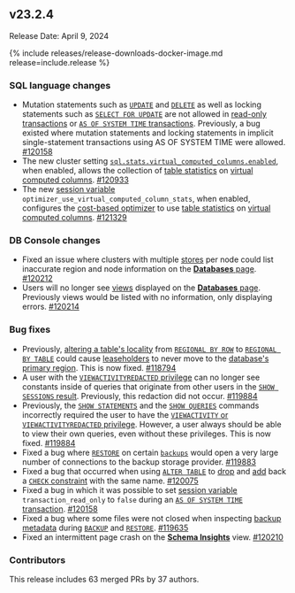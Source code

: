 ## v23.2.4

Release Date: April 9, 2024

{% include releases/release-downloads-docker-image.md release=include.release %}

<h3 id="v23-2-4-sql-language-changes">SQL language changes</h3>

- Mutation statements such as [`UPDATE`](../v23.2/update.html) and [`DELETE`](../v23.2/delete.html) as well as locking statements such as [`SELECT FOR UPDATE`](../v23.2/select-for-update.html) are not allowed in [read-only transactions](../v23.2/set-transaction.html#parameters) or [`AS OF SYSTEM TIME` transactions](../v23.2/set-transaction.html#parameters). Previously, a bug existed where mutation statements and locking statements in implicit single-statement transactions using AS OF SYSTEM TIME were allowed. [#120158][#120158]
- The new cluster setting [`sql.stats.virtual_computed_columns.enabled`](../v23.2/cluster-settings.html#setting-sql-stats-virtual-computed-columns-enabled), when enabled, allows the collection of [table statistics](../v23.2/show-statistics.html) on [virtual computed columns](../v23.2/computed-columns.html). [#120933][#120933]
- The new [session variable](../v23.2/session-variables.html) `optimizer_use_virtual_computed_column_stats`, when enabled, configures the [cost-based optimizer](../v23.2/cost-based-optimizer.html) to use [table statistics](../v23.2/show-statistics.html) on [virtual computed columns](../v23.2/computed-columns.html). [#121329]

<h3 id="v23-2-4-db-console-changes">DB Console changes</h3>

- Fixed an issue where clusters with multiple [stores](../v23.2/cockroach-start.html#store) per node could list inaccurate region and node information on the [**Databases** page](../v23.2/ui-databases-page.html#databases). [#120212][#120212]
- Users will no longer see [views](../v23.2/views.html) displayed on the [**Databases** page](../v23.2/ui-databases-page.html#databases). Previously views would be listed with no information, only displaying errors. [#120214][#120214]

<h3 id="v23-2-4-bug-fixes">Bug fixes</h3>

- Previously, [altering a table's locality](../v23.2/alter-table.html#set-locality) from [`REGIONAL BY ROW`](../v23.2/alter-table.html#set-the-table-locality-to-regional-by-row) to [`REGIONAL BY TABLE`](../v23.2/alter-table.html#regional-by-table) could cause [leaseholders](../v23.2/architecture/replication-layer.html#leases) to never move to the [database's primary region](../v23.2/alter-database.html#set-primary-region). This is now fixed. [#118794][#118794]
- A user with the [`VIEWACTIVITYREDACTED` privilege](../v23.2/security-reference/authorization.html#privileges) can no longer see constants inside of queries that originate from other users in the [`SHOW SESSIONS` result](../v23.2/show-sessions.html#response). Previously, this redaction did not occur. [#119884][#119884]
- Previously, the [`SHOW STATEMENTS`](../v23.2/show-statements.html) and the [`SHOW QUERIES`](../v23.2/show-statements.html#aliases) commands incorrectly required the user to have the [`VIEWACTIVITY` or `VIEWACTIVITYREDACTED` privilege](../v23.2/security-reference/authorization.html#privileges). However, a user always should be able to view their own queries, even without these privileges. This is now fixed. [#119884][#119884]
- Fixed a bug where [`RESTORE`](../v23.2/restore.html) on certain [`backups`](../v23.2/backup.html) would open a very large number of connections to the backup storage provider. [#119883][#119883]
- Fixed a bug that occurred when using [`ALTER TABLE`](../v23.2/alter-table.html) to [drop](../v23.2/alter-table.html#drop-constraint) and [add](../v23.2/alter-table.html#add-constraint) back a [`CHECK` constraint](../v23.2/check.html) with the same name. [#120075][#120075]
- Fixed a bug in which it was possible to set [session variable](../v23.2/session-variables.html) `transaction_read_only` to `false` during an [`AS OF SYSTEM TIME` transaction](../v23.2/set-transaction.html#parameters). [#120158][#120158]
- Fixed a bug where some files were not closed when inspecting [backup metadata](../v23.2/backup-architecture.html#metadata-writing-phase) during [`BACKUP`](../v23.2/backup.html) and [`RESTORE`](../v23.2/restore.html). [#119635][#119635]
- Fixed an intermittent page crash on the [**Schema Insights**](../cockroachcloud/insights-page.html#schema-insights-tab) view. [#120210][#120210]

<div class="release-note-contributors" markdown="1">

<h3 id="v23-2-4-contributors">Contributors</h3>

This release includes 63 merged PRs by 37 authors.

</div>

[#118794]: https://github.com/cockroachdb/cockroach/pull/118794
[#119635]: https://github.com/cockroachdb/cockroach/pull/119635
[#119768]: https://github.com/cockroachdb/cockroach/pull/119768
[#119828]: https://github.com/cockroachdb/cockroach/pull/119828
[#119854]: https://github.com/cockroachdb/cockroach/pull/119854
[#119883]: https://github.com/cockroachdb/cockroach/pull/119883
[#119884]: https://github.com/cockroachdb/cockroach/pull/119884
[#119946]: https://github.com/cockroachdb/cockroach/pull/119946
[#120011]: https://github.com/cockroachdb/cockroach/pull/120011
[#120075]: https://github.com/cockroachdb/cockroach/pull/120075
[#120158]: https://github.com/cockroachdb/cockroach/pull/120158
[#120210]: https://github.com/cockroachdb/cockroach/pull/120210
[#120212]: https://github.com/cockroachdb/cockroach/pull/120212
[#120214]: https://github.com/cockroachdb/cockroach/pull/120214
[#120243]: https://github.com/cockroachdb/cockroach/pull/120243
[#120396]: https://github.com/cockroachdb/cockroach/pull/120396
[#120933]: https://github.com/cockroachdb/cockroach/pull/120933
[#121329]: https://github.com/cockroachdb/cockroach/pull/121329